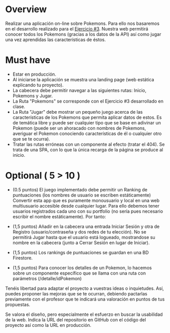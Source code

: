 # Overview
Realizar una aplicación on-line sobre Pokemons. Para ello nos basaremos en el desarrollo realizado para el [Ejercicio #3](https://educacionadistancia.juntadeandalucia.es/centros/granada/mod/page/view.php?id=50847). Nuestra web permitirá conocer todos los Pokemons (gracias a los datos de la API) así como jugar una vez aprendidas las características de éstos. 

# Must have
- Estar en producción.
- Al iniciarse la aplicación se muestra una landing page (web estática explicando tu proyecto).
- La cabecera debe permitir navegar a las siguientes rutas: Inicio, Pokemons y Jugar.
- La Ruta "Pokemons" se corresponde con el Ejercicio #3 desarrollado en clase.
- La Ruta "Jugar" debe mostrar un pequeño juego acerca de las características de los Pokemons que permita aplicar datos de estos. Es de temática libre y puede ser cualquier tipo que se base en adivinar un Pokemon (puede ser un ahoracado con nombres de Pokemons, averiguar el Pokemon conociendo características de él o cualquier otro que se te ocurra).
- Tratar las rutas erróneas con un componente al efecto (tratar el 404).
Se trata de una SPA, con lo que la única recarga de la página se produce al inicio.

# Optional ( 5 > 10 )

- (0.5 puntos) El juego implementado debe permitir un Ranking de puntuaciones (los nombres de usuario se escriben estáticamente)
Convertir esta app que es puramente monousuario y local en una web multiusuario accesible desde cualquier lugar. Para ello debemos tener usuarios registrados cada uno con su portfolio (no sería pues necesario escribir el nombre estáticamente). Por tanto:

- (1,5 puntos) Añadir en la cabecera una entrada Iniciar Sesión y otra de Registro (usuario/contraseña y dos redes de tu elección). No se permitirá Jugar hasta que el usuario está logueado, mostrandose su nombre en la cabecera (junto a Cerrar Sesión en lugar de Iniciar). 

- (1,5 puntos) Los rankings de puntuaciones se guardan en una BD Firestore.

- (1,5 puntos) Para conocer los detalles de un Pokemon, lo hacemos sobre un componente específico que se llama con una ruta con parámetros (/detalle/idPokemon)

Tenéis libertad para adaptar el proyecto a vuestras ideas o inquietudes. Así, puedes proponer las mejoras que se te ocurran, debiendo pactarlas previamente con el profesor que te indicará una valoración en puntos de tus propuestas.

Se valora el diseño, pero especialmente el esfuerzo en buscar la usabilidad de la web. Indica la URL del repositorio en GitHub con el código del proyecto así como la URL en producción.